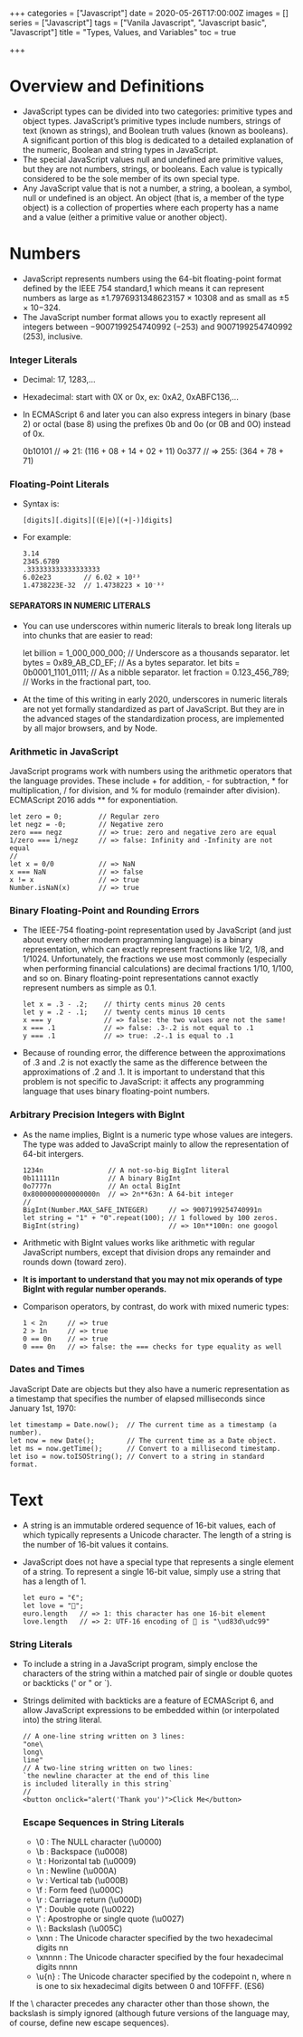 +++
categories = ["Javascript"]
date = 2020-05-26T17:00:00Z
images = []
series = ["Javascript"]
tags = ["Vanila Javascript", "Javascript basic", "Javascript"]
title = "Types, Values, and Variables"
toc = true

+++
# Overview and Definitions

* JavaScript types can be divided into two categories: primitive types and object types. JavaScript’s primitive types include numbers, strings of text (known as strings), and Boolean truth values (known as booleans). A significant portion of this blog is dedicated to a detailed explanation of the numeric, Boolean and string types in JavaScript.
* The special JavaScript values null and undefined are primitive values, but they are not numbers, strings, or booleans. Each value is typically considered to be the sole member of its own special type.
* Any JavaScript value that is not a number, a string, a boolean, a symbol, null or undefined is an object. An object (that is, a member of the type object) is a collection of properties where each property has a name and a value (either a primitive value or another object).

# Numbers

* JavaScript represents numbers using the 64-bit floating-point format defined by the IEEE 754 standard,1 which means it can represent numbers as large as ±1.7976931348623157 × 10308 and as small as ±5 × 10−324.
* The JavaScript number format allows you to exactly represent all integers between −9007199254740992 (−253) and 9007199254740992 (253), inclusive.

### Integer Literals

* Decimal: 17, 1283,...
* Hexadecimal: start with 0X or 0x, ex: 0xA2, 0xABFC136,...
* In ECMAScript 6 and later you can also express integers in binary (base 2) or octal (base 8) using the prefixes 0b and 0o (or 0B and 0O) instead of 0x.

  0b10101  // => 21:  (116 + 08 + 14 + 02 + 11)
  0o377    // => 255: (364 + 78 + 71)

### Floating-Point Literals

* Syntax is:

      [digits][.digits][(E|e)[(+|-)]digits]
* For example:

      3.14
      2345.6789
      .333333333333333333
      6.02e23        // 6.02 × 10²³
      1.4738223E-32  // 1.4738223 × 10⁻³²

#### SEPARATORS IN NUMERIC LITERALS

* You can use underscores within numeric literals to break long literals up into chunks that are easier to read:

  let billion = 1_000_000_000;   // Underscore as a thousands separator.
  let bytes = 0x89_AB_CD_EF;     // As a bytes separator.
  let bits = 0b0001_1101_0111;   // As a nibble separator.
  let fraction = 0.123_456_789;  // Works in the fractional part, too.
* At the time of this writing in early 2020, underscores in numeric literals are not yet formally standardized as part of JavaScript. But they are in the advanced stages of the standardization process, are implemented by all major browsers, and by Node.

### Arithmetic in JavaScript

JavaScript programs work with numbers using the arithmetic operators that the language provides. These include + for addition, - for subtraction, * for multiplication, / for division, and % for modulo (remainder after division). ECMAScript 2016 adds ** for exponentiation.

    let zero = 0;         // Regular zero
    let negz = -0;        // Negative zero
    zero === negz         // => true: zero and negative zero are equal
    1/zero === 1/negz     // => false: Infinity and -Infinity are not equal
    //
    let x = 0/0           // => NaN
    x === NaN             // => false
    x != x                // => true
    Number.isNaN(x)       // => true

### Binary Floating-Point and Rounding Errors

* The IEEE-754 floating-point representation used by JavaScript (and just about every other modern programming language) is a binary representation, which can exactly represent fractions like 1/2, 1/8, and 1/1024. Unfortunately, the fractions we use most commonly (especially when performing financial calculations) are decimal fractions 1/10, 1/100, and so on. Binary floating-point representations cannot exactly represent numbers as simple as 0.1.

      let x = .3 - .2;    // thirty cents minus 20 cents
      let y = .2 - .1;    // twenty cents minus 10 cents
      x === y             // => false: the two values are not the same!
      x === .1            // => false: .3-.2 is not equal to .1
      y === .1            // => true: .2-.1 is equal to .1
* Because of rounding error, the difference between the approximations of .3 and .2 is not exactly the same as the difference between the approximations of .2 and .1. It is important to understand that this problem is not specific to JavaScript: it affects any programming language that uses binary floating-point numbers.

### Arbitrary Precision Integers with BigInt

* As the name implies, BigInt is a numeric type whose values are integers. The type was added to JavaScript mainly to allow the representation of 64-bit intergers.

      1234n                // A not-so-big BigInt literal
      0b111111n            // A binary BigInt
      0o7777n              // An octal BigInt
      0x8000000000000000n  // => 2n**63n: A 64-bit integer
      //
      BigInt(Number.MAX_SAFE_INTEGER)     // => 9007199254740991n
      let string = "1" + "0".repeat(100); // 1 followed by 100 zeros.
      BigInt(string)                      // => 10n**100n: one googol
* Arithmetic with BigInt values works like arithmetic with regular JavaScript numbers, except that division drops any remainder and rounds down (toward zero).
* **It is important to understand that you may not mix operands of type BigInt with regular number operands.**
* Comparison operators, by contrast, do work with mixed numeric types:

      1 < 2n     // => true
      2 > 1n     // => true
      0 == 0n    // => true
      0 === 0n   // => false: the === checks for type equality as well

### Dates and Times

JavaScript Date are objects but they also have a numeric representation as a timestamp that specifies the number of elapsed milliseconds since January 1st, 1970:

    let timestamp = Date.now();  // The current time as a timestamp (a number).
    let now = new Date();        // The current time as a Date object.
    let ms = now.getTime();      // Convert to a millisecond timestamp.
    let iso = now.toISOString(); // Convert to a string in standard format.

# Text

* A string is an immutable ordered sequence of 16-bit values, each of which typically represents a Unicode character. The length of a string is the number of 16-bit values it contains.
* JavaScript does not have a special type that represents a single element of a string. To represent a single 16-bit value, simply use a string that has a length of 1.

      let euro = "€";
      let love = "💙";
      euro.length   // => 1: this character has one 16-bit element
      love.length   // => 2: UTF-16 encoding of 💙 is "\ud83d\udc99"

### String Literals

* To include a string in a JavaScript program, simply enclose the characters of the string within a matched pair of single or double quotes or backticks (' or " or \`).
* Strings delimited with backticks are a feature of ECMAScript 6, and allow JavaScript expressions to be embedded within (or interpolated into) the string literal.

      // A one-line string written on 3 lines:
      "one\
      long\
      line"
      // A two-line string written on two lines:
      `the newline character at the end of this line
      is included literally in this string`
      //
      <button onclick="alert('Thank you')">Click Me</button>

  ### Escape Sequences in String Literals
  * \\0 : The NULL character (\\u0000)
  * \\b : Backspace (\\u0008)
  * \\t : Horizontal tab (\\u0009)
  * \\n : Newline (\\u000A)
  * \\v : Vertical tab (\\u000B)
  * \\f : Form feed (\\u000C)
  * \\r : Carriage return (\\u000D)
  * \\" : Double quote (\\u0022)
  * \\' : Apostrophe or single quote (\\u0027)
  * \\\\ : Backslash (\\u005C)
  * \\xnn : The Unicode character specified by the two hexadecimal digits nn
  * \\xnnnn : The Unicode character specified by the four hexadecimal digits nnnn
  * \\u{n} : The Unicode character specified by the codepoint n, where n is one to six hexadecimal digits between 0 and 10FFFF. (ES6)

If the \\ character precedes any character other than those shown, the backslash is simply ignored (although future versions of the language may, of course, define new escape sequences).